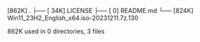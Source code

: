 [862K]  .
├── [ 34K]  LICENSE
├── [   0]  README.md
└── [824K]  Win11_23H2_English_x64.iso-20231211.7z.130

 862K used in 0 directories, 3 files
